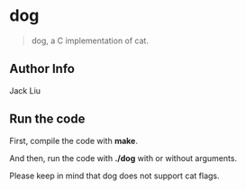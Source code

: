 # dog

> dog, a C implementation of cat.

## Author Info

Jack Liu

## Run the code

First, compile the code with **make**.

And then, run the code with **./dog** with or without arguments.

Please keep in mind that dog does not support cat flags.
